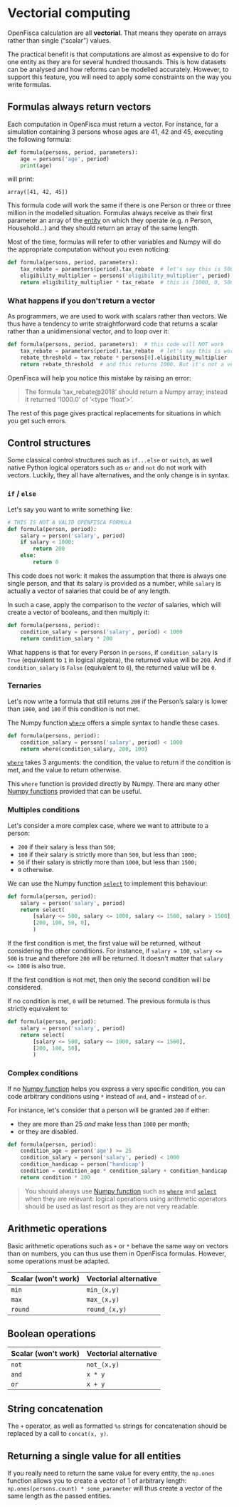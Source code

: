 # Vectorial computing

OpenFisca calculation are all **vectorial**. That means they operate on arrays rather than single (“scalar”) values.

The practical benefit is that computations are almost as expensive to do for one entity as they are for several hundred thousands. This is how datasets can be analysed and how reforms can be modelled accurately. However, to support this feature, you will need to apply some constraints on the way you write formulas.


## Formulas always return vectors

Each computation in OpenFisca must return a vector. For instance, for a simulation containing 3 persons whose ages are 41, 42 and 45, executing the following formula:

```py
def formula(persons, period, parameters):
    age = persons('age', period)
    print(age)
```

will print:

```
array([41, 42, 45])
```

This formula code will work the same if there is one Person or three or three million in the modelled situation. Formulas always receive as their first parameter an array of the [entity](./50_entities.md) on which they operate (e.g. *n* Person, Household…) and they should return an array of the same length.


Most of the time, formulas will refer to other variables and Numpy will do the appropriate computation without you even noticing:

```py
def formula(persons, period, parameters):
    tax_rebate = parameters(period).tax_rebate  # let's say this is 500
    eligibility_multiplier = persons('eligibility_multiplier', period)  # and this is [2, 0, 1]: there are three Persons
    return eligibility_multiplier * tax_rebate  # this is [1000, 0, 500]. We've returned a vector, yay!
```

### What happens if you don't return a vector

As programmers, we are used to work with scalars rather than vectors. We thus have a tendency to write straightforward code that returns a scalar rather than a unidimensional vector, and to loop over it:

```py
def formula(persons, period, parameters):  # this code will NOT work
    tax_rebate = parameters(period).tax_rebate  # let's say this is worth 500
    rebate_threshold = tax_rebate * persons[0].eligibility_multiplier  # so this is 1000; see how we've accidentally left out other Persons?
    return rebate_threshold  # and this returns 1000. But it's not a vector!
```

OpenFisca will help you notice this mistake by raising an error:

> The formula ‘tax_rebate@2018’ should return a Numpy array; instead it returned ‘1000.0’ of ’<type ‘float’>’.

The rest of this page gives practical replacements for situations in which you get such errors.


## Control structures

Some classical control structures such as `if...else` or `switch`, as well native Python logical operators such as `or` and `not` do not work with vectors. Luckily, they all have alternatives, and the only change is in syntax.


### `if` / `else`

Let's say you want to write something like:

```py
# THIS IS NOT A VALID OPENFISCA FORMULA
def formula(person, period):
    salary = person('salary', period)
    if salary < 1000:
        return 200
    else:
        return 0
```

This code does not work: it makes the assumption that there is always one single person, and that its salary is provided as a number, while `salary` is actually a vector of salaries that could be of any length.

In such a case, apply the comparison to the _vector_ of salaries, which will create a vector of booleans, and then multiply it:

```py
def formula(persons, period):
    condition_salary = persons('salary', period) < 1000
    return condition_salary * 200
```

What happens is that for every Person in `persons`, if `condition_salary` is `True` (equivalent to `1` in logical algebra), the returned value will be `200`. And if `condition_salary` is `False` (equivalent to `0`), the returned value will be `0`.

### Ternaries

Let's now write a formula that still returns `200` if the Person’s salary is lower than `1000`, and `100` if this condition is not met.

The Numpy function [`where`](https://docs.scipy.org/doc/numpy/reference/generated/numpy.where.html) offers a simple syntax to handle these cases.

```py
def formula(persons, period):
    condition_salary = persons('salary', period) < 1000
    return where(condition_salary, 200, 100)
```

[`where`](https://docs.scipy.org/doc/numpy/reference/generated/numpy.where.html) takes 3 arguments: the condition, the value to return if the condition is met, and the value to return otherwise.

This `where` function is provided directly by Numpy. There are many other [Numpy functions](https://docs.scipy.org/doc/numpy/reference/routines.math.html#sums-products-differences) provided that can be useful.

### Multiples conditions

Let's consider a more complex case, where we want to attribute to a person:
- `200` if their salary is less than `500`;
- `100` if their salary is strictly more than `500`, but less than `1000;`
- `50` if their salary is strictly more than `1000`, but less than `1500;`
- `0` otherwise.

We can use the Numpy function [`select`](https://docs.scipy.org/doc/numpy/reference/generated/numpy.select.html) to implement this behaviour:

```py
def formula(person, period):
    salary = person('salary', period)
    return select(
        [salary <= 500, salary <= 1000, salary <= 1500, salary > 1500],
        [200, 100, 50, 0],
        )
```

If the first condition is met, the first value will be returned, without considering the other conditions. For instance, if `salary = 100`, `salary <= 500` is true and therefore `200` will be returned. It doesn't matter that `salary <= 1000` is also true.

If the first condition is not met, then only the second condition will be considered.

If no condition is met, `0` will be returned. The previous formula is thus strictly equivalent to:

```py
def formula(person, period):
    salary = person('salary', period)
    return select(
        [salary <= 500, salary <= 1000, salary <= 1500],
        [200, 100, 50],
        )
```

### Complex conditions

If no [Numpy function](https://docs.scipy.org/doc/numpy/reference/routines.math.html#sums-products-differences) helps you express a very specific condition, you can code arbitrary conditions using `*` instead of `and`, and `+` instead of `or`.

For instance, let's consider that a person will be granted `200` if either:

- they are more than 25 *and* make less than `1000` per month;
- or they are disabled.

```py
def formula(person, period):
    condition_age = person('age') >= 25
    condition_salary = person('salary', period) < 1000
    condition_handicap = person('handicap')
    condition = condition_age * condition_salary + condition_handicap
    return condition * 200
```

> You should always use [Numpy function](https://docs.scipy.org/doc/numpy/reference/routines.math.html#sums-products-differences) such as [`where`](https://docs.scipy.org/doc/numpy/reference/generated/numpy.where.html) and [`select`](https://docs.scipy.org/doc/numpy/reference/generated/numpy.select.html) when they are relevant: logical operations using arithmetic operators should be used as last resort as they are not very readable.


## Arithmetic operations

Basic arithmetic operations such as `+` or `*` behave the same way on vectors than on numbers, you can thus use them in OpenFisca formulas. However, some operations must be adapted.

| Scalar (won't work) | Vectorial alternative |
|---------------------|-----------------------|
| `min`               | `min_(x,y)`           |
| `max`               | `max_(x,y)`           |
| `round`             | `round_(x,y)`         |


## Boolean operations

| Scalar (won't work) | Vectorial alternative |
|---------------------|-----------------------|
| `not`               | `not_(x,y)`           |
| `and`               | `x * y`               |
| `or`             | `x + y`               |


## String concatenation

The `+` operator, as well as formatted `%s` strings for concatenation should be replaced by a call to `concat(x, y)`.


## Returning a single value for all entities

If you really need to return the same value for every entity, the `np.ones` function allows you to create a vector of 1 of arbitrary length: `np.ones(persons.count) * some_parameter` will thus create a vector of the same length as the passed entities.
